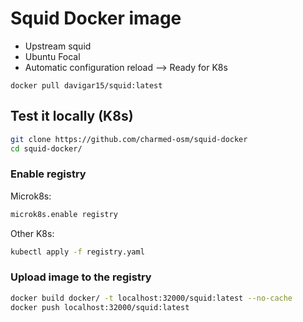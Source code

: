 # Squid Docker image

- Upstream squid
- Ubuntu Focal
- Automatic configuration reload --> Ready for K8s

```
docker pull davigar15/squid:latest
```

## Test it locally (K8s)

``` bash
git clone https://github.com/charmed-osm/squid-docker
cd squid-docker/
```

### Enable registry

Microk8s:

```bash
microk8s.enable registry
```

Other K8s:

```bash
kubectl apply -f registry.yaml
```

### Upload image to the registry

```bash
docker build docker/ -t localhost:32000/squid:latest --no-cache
docker push localhost:32000/squid:latest
```
